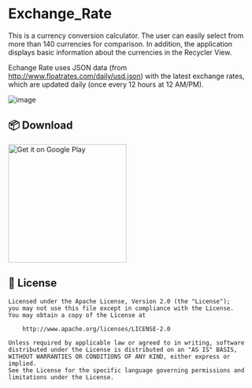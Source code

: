 # Exchange_Rate

This is a currency conversion calculator. The user can easily select from more than 140 currencies for comparison. In addition, the application displays basic information about the currencies in the Recycler View.

Echange Rate uses JSON data (from http://www.floatrates.com/daily/usd.json) with the latest exchange rates, which are updated daily (once every 12 hours at 12 AM/PM). 



![image](https://user-images.githubusercontent.com/59028898/227931007-72662c92-72bb-4abe-9bcc-2af42a608fe0.png)

## 📦 Download

<a href='https://play.google.com/store/apps/details?id=java.example.pizza_vs_pizza'><img alt='Get it on Google Play' src='https://play.google.com/intl/en_us/badges/images/generic/en_badge_web_generic.png' width=240/></a>


## 📃 License

```
Licensed under the Apache License, Version 2.0 (the "License");
you may not use this file except in compliance with the License.
You may obtain a copy of the License at

    http://www.apache.org/licenses/LICENSE-2.0

Unless required by applicable law or agreed to in writing, software
distributed under the License is distributed on an "AS IS" BASIS,
WITHOUT WARRANTIES OR CONDITIONS OF ANY KIND, either express or implied.
See the License for the specific language governing permissions and
limitations under the License.
```
